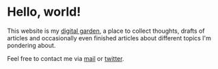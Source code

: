 # Hello, world!

This website is my [digital garden](https://joelhooks.com/digital-garden), a place to collect thoughts, drafts of articles and occasionally even finished articles about different topics I'm pondering about.

Feel free to contact me via [mail](mailto:mail@mlesniak.com) or [twitter](https://twitter.com/mlesniak).
